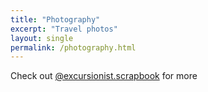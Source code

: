 ```yaml
---
title: "Photography"
excerpt: "Travel photos"
layout: single
permalink: /photography.html
---
```


Check out [@excursionist.scrapbook](https://www.instagram.com/excursionist.scrapbook) for more
